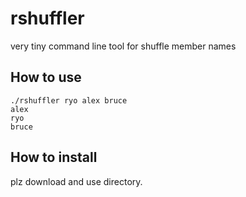 # rshuffler
very tiny command line tool for shuffle member names

## How to use

```
./rshuffler ryo alex bruce
alex
ryo
bruce
```
## How to install

plz download and use directory.
